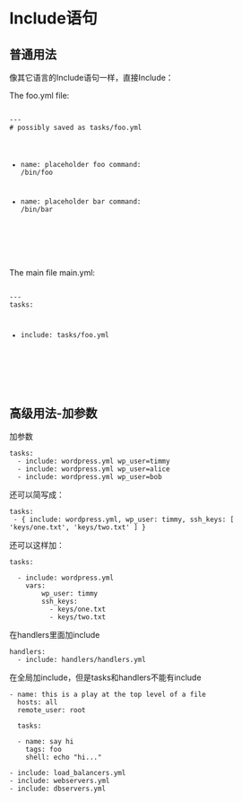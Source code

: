 # Include语句


## 普通用法


像其它语言的Include语句一样，直接Include：
<div style="-webkit-column-count:2; -moz-column-count: 2; column-count: 2; -webkit-column-rule: 1px dotted #e0e0e0; -moz-column-rule: 1px dotted #e0e0e0; column-rule: 1px dotted #e0e0e0;">
    <div style="display: inline-block;">
    The foo.yml file:
        <pre>
<code>
---
# possibly saved as tasks/foo.yml

- name: placeholder foo
  command: /bin/foo

- name: placeholder bar
  command: /bin/bar
</code>
    </pre>
    </div>
    <div style="display: inline-block;">
    The main file main.yml:
       <pre>
<code>
---
tasks:

  - include: tasks/foo.yml




</code>
      </pre>
    </div>
</div>


## 高级用法-加参数


加参数
```
tasks:
  - include: wordpress.yml wp_user=timmy
  - include: wordpress.yml wp_user=alice
  - include: wordpress.yml wp_user=bob
```

还可以简写成：
```
tasks:
 - { include: wordpress.yml, wp_user: timmy, ssh_keys: [ 'keys/one.txt', 'keys/two.txt' ] }
```

还可以这样加：
```
tasks:

  - include: wordpress.yml
    vars:
        wp_user: timmy
        ssh_keys:
          - keys/one.txt
          - keys/two.txt
```

在handlers里面加include
```
handlers:
  - include: handlers/handlers.yml
```

在全局加include，但是tasks和handlers不能有include
```
- name: this is a play at the top level of a file
  hosts: all
  remote_user: root

  tasks:

  - name: say hi
    tags: foo
    shell: echo "hi..."

- include: load_balancers.yml
- include: webservers.yml
- include: dbservers.yml
```
